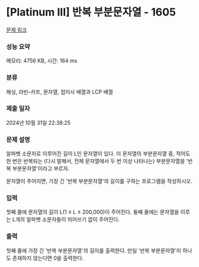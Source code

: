 # [Platinum III] 반복 부분문자열 - 1605 

[문제 링크](https://www.acmicpc.net/problem/1605) 

### 성능 요약

메모리: 4756 KB, 시간: 164 ms

### 분류

해싱, 라빈–카프, 문자열, 접미사 배열과 LCP 배열

### 제출 일자

2024년 10월 31일 22:38:25

### 문제 설명

<p>알파벳 소문자로 이루어진 길이 L인 문자열이 있다. 이 문자열의 부분문자열 중, 적어도 한 번은 반복되는 (다시 말해서, 전체 문자열에서 두 번 이상 나타나는) 부분문자열을 '반복 부분문자열'이라고 부르자.</p>

<p>문자열이 주어지면, 가장 긴 '반복 부분문자열'의 길이를 구하는 프로그램을 작성하시오.</p>

### 입력 

 <p>첫째 줄에 문자열의 길이 L(1 ≤ L ≤ 200,000)이 주어진다. 둘째 줄에는 문자열을 이루는 L개의 알파벳 소문자들이 띄어쓰기 없이 주어진다.</p>

### 출력 

 <p>첫째 줄에 가장 긴 '반복 부분문자열'의 길이를 출력한다. 만일 '반복 부분문자열'이 하나도 존재하지 않는다면 0을 출력한다.</p>

